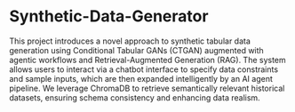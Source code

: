 # Synthetic-Data-Generator

This project introduces a novel approach to synthetic tabular data generation using Conditional Tabular GANs (CTGAN) augmented with agentic workflows and Retrieval-Augmented Generation (RAG). The system allows users to interact via a chatbot interface to specify data constraints and sample inputs, which are then expanded intelligently by an AI agent pipeline. We leverage ChromaDB to retrieve semantically relevant historical datasets, ensuring schema consistency and enhancing data realism.
